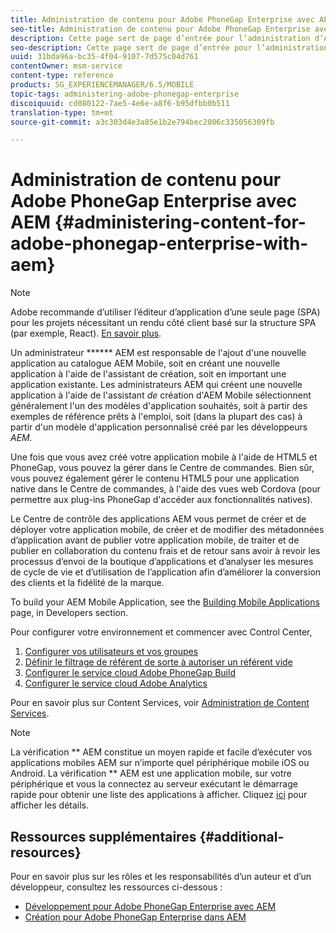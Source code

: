 ```yaml
---
title: Administration de contenu pour Adobe PhoneGap Enterprise avec AEM
seo-title: Administration de contenu pour Adobe PhoneGap Enterprise avec AEM
description: Cette page sert de page d’entrée pour l’administration d’Adobe PhoneGap Enterprise.
seo-description: Cette page sert de page d’entrée pour l’administration d’Adobe PhoneGap Enterprise.
uuid: 31bda96a-bc35-4f04-9107-7d575c04d761
contentOwner: msm-service
content-type: reference
products: SG_EXPERIENCEMANAGER/6.5/MOBILE
topic-tags: administering-adobe-phonegap-enterprise
discoiquuid: cd080122-7ae5-4e6e-a8f6-b95dfbb0b511
translation-type: tm+mt
source-git-commit: a3c303d4e3a85e1b2e794bec2006c335056309fb

---
```



# Administration de contenu pour Adobe PhoneGap Enterprise avec AEM {#administering-content-for-adobe-phonegap-enterprise-with-aem}

>[!NOTE]
>
>Adobe recommande d’utiliser l’éditeur d’application d’une seule page (SPA) pour les projets nécessitant un rendu côté client basé sur la structure SPA (par exemple, React). [En savoir plus](/help/sites-developing/spa-overview.md).

Un administrateur ****** AEM est responsable de l&#39;ajout d&#39;une nouvelle application au catalogue AEM Mobile, soit en créant une nouvelle application à l&#39;aide de l&#39;assistant de création, soit en important une application existante. Les administrateurs AEM qui créent une nouvelle application à l&#39;aide de l&#39;assistant *de* création d&#39;AEM Mobile sélectionnent généralement l&#39;un des modèles d&#39;application souhaités, soit à partir des exemples de référence prêts à l&#39;emploi, soit (dans la plupart des cas) à partir d&#39;un modèle d&#39;application personnalisé créé par les développeurs *AEM.*

Une fois que vous avez créé votre application mobile à l&#39;aide de HTML5 et PhoneGap, vous pouvez la gérer dans le Centre de commandes. Bien sûr, vous pouvez également gérer le contenu HTML5 pour une application native dans le Centre de commandes, à l&#39;aide des vues web Cordova (pour permettre aux plug-ins PhoneGap d&#39;accéder aux fonctionnalités natives).

Le Centre de contrôle des applications AEM vous permet de créer et de déployer votre application mobile, de créer et de modifier des métadonnées d’application avant de publier votre application mobile, de traiter et de publier en collaboration du contenu frais et de retour sans avoir à revoir les processus d’envoi de la boutique d’applications et d’analyser les mesures de cycle de vie et d’utilisation de l’application afin d’améliorer la conversion des clients et la fidélité de la marque.

To build your AEM Mobile Application, see the [Building Mobile Applications](/help/mobile/building-app-mobile-phonegap.md) page, in Developers section.

Pour configurer votre environnement et commencer avec Control Center,

1. [Configurer vos utilisateurs et vos groupes](/help/mobile/configure-users-groups.md)
1. [Définir le filtrage de référent de sorte à autoriser un référent vide](/help/mobile/setting-referrer-filter-empty.md) 
1. [Configurer le service cloud Adobe PhoneGap Build](/help/mobile/configure-phonegap-build-cloud.md) 
1. [Configurer le service cloud Adobe Analytics](/help/mobile/configure-adobe-mobile-cloud-service.md) 

Pour en savoir plus sur Content Services, voir [Administration de Content Services](/help/mobile/developing-content-services.md).

>[!NOTE]
>
>La vérification ** AEM constitue un moyen rapide et facile d’exécuter vos applications mobiles AEM sur n’importe quel périphérique mobile iOS ou Android. La vérification ** AEM est une application mobile, sur votre périphérique et vous la connectez au serveur exécutant le démarrage rapide pour obtenir une liste des applications à afficher. Cliquez [ici](/help/mobile/phonegap-mobile-quickstart.md) pour afficher les détails.

## Ressources supplémentaires {#additional-resources}

Pour en savoir plus sur les rôles et les responsabilités d’un auteur et d’un développeur, consultez les ressources ci-dessous :

* [Développement pour Adobe PhoneGap Enterprise avec AEM](/help/mobile/developing-in-phonegap.md)
* [Création pour Adobe PhoneGap Enterprise dans AEM](/help/mobile/phonegap.md)
